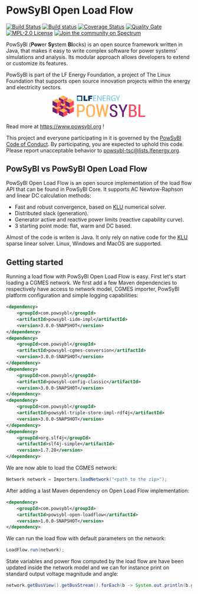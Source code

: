 # PowSyBl Open Load Flow

[![Build Status](https://api.travis-ci.com/powsybl/powsybl-open-loadflow.svg?branch=master)](https://travis-ci.com/powsybl/powsybl-open-loadflow)
[![Build status](https://ci.appveyor.com/api/projects/status/8yntd7it1wwe0pik/branch/master?svg=true)](https://ci.appveyor.com/project/powsybl/powsybl-open-loadflow/branch/master)
[![Coverage Status](https://sonarcloud.io/api/project_badges/measure?project=com.powsybl%3Apowsybl-open-loadflow&metric=coverage)](https://sonarcloud.io/component_measures?id=com.powsybl%3Apowsybl-open-loadflow&metric=coverage)
[![Quality Gate](https://sonarcloud.io/api/project_badges/measure?project=com.powsybl%3Apowsybl-open-loadflow&metric=alert_status)](https://sonarcloud.io/dashboard?id=com.powsybl%3Apowsybl-open-loadflow)
[![MPL-2.0 License](https://img.shields.io/badge/license-MPL_2.0-blue.svg)](https://www.mozilla.org/en-US/MPL/2.0/)
[![Join the community on Spectrum](https://withspectrum.github.io/badge/badge.svg)](https://spectrum.chat/powsybl)

PowSyBl (**Pow**er **Sy**stem **Bl**ocks) is an open source framework written in Java, that makes it easy to write complex
software for power systems’ simulations and analysis. Its modular approach allows developers to extend or customize its
features.

PowSyBl is part of the LF Energy Foundation, a project of The Linux Foundation that supports open source innovation projects
within the energy and electricity sectors.

<p align="center">
<img src="https://raw.githubusercontent.com/powsybl/powsybl-gse/master/gse-spi/src/main/resources/images/logo_lfe_powsybl.svg?sanitize=true" alt="PowSyBl Logo" width="50%"/>
</p>

Read more at https://www.powsybl.org !

This project and everyone participating in it is governed by the [PowSyBl Code of Conduct](https://github.com/powsybl/.github/blob/master/CODE_OF_CONDUCT.md).
By participating, you are expected to uphold this code. Please report unacceptable behavior to [powsybl-tsc@lists.lfenergy.org](mailto:powsybl-tsc@lists.lfenergy.org).

## PowSyBl vs PowSyBl Open Load Flow

PowSyBl Open Load Flow is an open source implementation of the load flow API that can be found in PowSyBl Core. It supports 
AC Newtow-Raphson and linear DC calculation methods:
 - Fast and robust convergence, based on [KLU](http://faculty.cse.tamu.edu/davis/suitesparse.html) numerical solver.
 - Distributed slack (generation).
 - Generator active and reactive power limits (reactive capability curve).
 - 3 starting point mode: flat, warm and DC based.

Almost of the code is writen is Java. It only rely on native code for the [KLU](http://faculty.cse.tamu.edu/davis/suitesparse.html) 
sparse linear solver. Linux, Windows and MacOS are supported.

## Getting started

Running a load flow with PowSyBl Open Load Flow is easy. First let's start loading a CGMES network. We first add a few Maven 
dependencies to respectively have access to network model, CGMES importer, PowSyBl platform configuration and simple logging 
capabilities:

```xml
<dependency>
    <groupId>com.powsybl</groupId>
    <artifactId>powsybl-iidm-impl</artifactId>
    <version>3.0.0-SNAPSHOT</version>
</dependency>
<dependency>
    <groupId>com.powsybl</groupId>
    <artifactId>powsybl-cgmes-conversion</artifactId>
    <version>3.0.0-SNAPSHOT</version>
</dependency>
<dependency>
    <groupId>com.powsybl</groupId>
    <artifactId>powsybl-config-classic</artifactId>
    <version>3.0.0-SNAPSHOT</version>
</dependency>
<dependency>
    <groupId>com.powsybl</groupId>
    <artifactId>powsybl-triple-store-impl-rdf4j</artifactId>
    <version>3.0.0-SNAPSHOT</version>
</dependency>
<dependency>
    <groupId>org.slf4j</groupId>
    <artifactId>slf4j-simple</artifactId>
    <version>1.7.28</version>
</dependency>
```

We are now able to load the CGMES network:
 ```java
Network network = Importers.loadNetwork("<path to the zip>");
 ```

After adding a last Maven dependency on Open Load Flow implementation:
```xml
<dependency>
    <groupId>com.powsybl</groupId>
    <artifactId>powsybl-open-loadflow</artifactId>
    <version>1.0.0-SNAPSHOT</version>
</dependency>
```

We can run the load flow with default parameters on the network:
```java
LoadFlow.run(network);
```

State variables and power flow computed by the load flow are have been updated inside the network model and we can for instance 
print on standard output voltage magnitude and angle:

```java
network.getBusView().getBusStream().forEach(b -> System.out.println(b.getId() + " " + b.getV() + " " + b.getAngle()));
```
